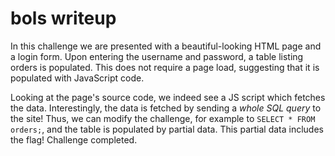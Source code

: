 # bols writeup

In this challenge we are presented with a beautiful-looking HTML page and a login form. Upon entering the username and password, a table listing orders is populated. This does not require a page load, suggesting that it is populated with JavaScript code.

Looking at the page's source code, we indeed see a JS script which fetches the data. Interestingly, the data is fetched by sending a *whole SQL query* to the site! Thus, we can modify the challenge, for example to `SELECT * FROM orders;`, and the table is populated by partial data. This partial data includes the flag! Challenge completed.
